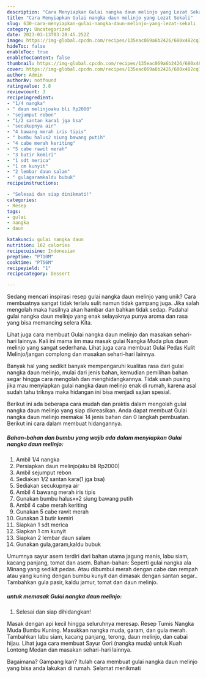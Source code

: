 ```yaml
---
description: "Cara Menyiapkan Gulai nangka daun melinjo yang Lezat Sekali"
title: "Cara Menyiapkan Gulai nangka daun melinjo yang Lezat Sekali"
slug: 630-cara-menyiapkan-gulai-nangka-daun-melinjo-yang-lezat-sekali
category: Uncategorized
date: 2023-03-13T03:20:45.252Z
image: https://img-global.cpcdn.com/recipes/135eac069a6b2426/680x482cq70/gulai-nangka-daun-melinjo-foto-resep-utama.jpg
hideToc: false
enableToc: true
enableTocContent: false
thumbnail: https://img-global.cpcdn.com/recipes/135eac069a6b2426/680x482cq70/gulai-nangka-daun-melinjo-foto-resep-utama.jpg
cover: https://img-global.cpcdn.com/recipes/135eac069a6b2426/680x482cq70/gulai-nangka-daun-melinjo-foto-resep-utama.jpg
author: Admin
authorAv: notfound
ratingvalue: 3.8
reviewcount: 3
recipeingredient:
- "1/4 nangka"
- " daun melinjoaku bli Rp2000"
- "sejumput rebon"
- "1/2 santan kara1 jga bsa"
- "secukupnya air"
- "4 bawang merah iris tipis"
- " bumbu halus2 siung bawang putih"
- "4 cabe merah keriting"
- "5 cabe rawit merah"
- "3 butir kemiri"
- "1 sdt merica"
- "1 cm kunyit"
- "2 lembar daun salam"
- " gulagaramkaldu bubuk"
recipeinstructions:

- "Selesai dan siap dinikmati!"
categories:
- Resep
tags:
- gulai
- nangka
- daun

katakunci: gulai nangka daun 
nutrition: 162 calories
recipecuisine: Indonesian
preptime: "PT10M"
cooktime: "PT56M"
recipeyield: "1"
recipecategory: Dessert

---
```





Sedang mencari inspirasi resep gulai nangka daun melinjo yang unik? Cara membuatnya sangat tidak terlalu sulit namun tidak gampang juga. Jika salah mengolah maka hasilnya akan hambar dan bahkan tidak sedap. Padahal gulai nangka daun melinjo yang enak selayaknya punya aroma dan rasa yang bisa memancing selera Kita.





Lihat juga cara membuat Gulai nangka daun melinjo dan masakan sehari-hari lainnya. Kali ini mama iim mau masak gulai Nangka Muda plus daun melinjo yang sangat sederhana. Lihat juga cara membuat Gulai Pedas Kulit Melinjo/jangan complong dan masakan sehari-hari lainnya.

Banyak hal yang sedikit banyak mempengaruhi kualitas rasa dari gulai nangka daun melinjo, mulai dari jenis bahan, kemudian pemilihan bahan segar hingga cara mengolah dan menghidangkannya. Tidak usah pusing jika mau menyiapkan gulai nangka daun melinjo enak di rumah, karena asal sudah tahu triknya maka hidangan ini bisa menjadi sajian spesial.






Berikut ini ada beberapa cara mudah dan praktis dalam mengolah gulai nangka daun melinjo yang siap dikreasikan. Anda dapat membuat Gulai nangka daun melinjo memakai 14 jenis bahan dan 0 langkah pembuatan. Berikut ini cara dalam membuat hidangannya.

<!--inarticleads1-->

##### Bahan-bahan dan bumbu yang wajib ada dalam menyiapkan Gulai nangka daun melinjo:

1. Ambil 1/4 nangka
1. Persiapkan  daun melinjo(aku bli Rp2000)
1. Ambil sejumput rebon
1. Sediakan 1/2 santan kara(1 jga bsa)
1. Sediakan secukupnya air
1. Ambil 4 bawang merah iris tipis
1. Gunakan  bumbu halus»»2 siung bawang putih
1. Ambil 4 cabe merah keriting
1. Gunakan 5 cabe rawit merah
1. Gunakan 3 butir kemiri
1. Siapkan 1 sdt merica
1. Siapkan 1 cm kunyit
1. Siapkan 2 lembar daun salam
1. Gunakan  gula,garam,kaldu bubuk


Umumnya sayur asem terdiri dari bahan utama jagung manis, labu siam, kacang panjang, tomat dan asem. Bahan-bahan: Seperti gulai nangka ala Minang yang sedikit pedas. Atau dibumbui merah dengan cabe dan rempah atau yang kuning dengan bumbu kunyit dan dimasak dengan santan segar.. Tambahkan gula pasir, kaldu jamur, tomat dan daun melinjo. 

<!--inarticleads2-->

#####  untuk memasak Gulai nangka daun melinjo:


1. Selesai dan siap dihidangkan!

Masak dengan api kecil hingga seluruhnya meresap. Resep Tumis Nangka Muda Bumbu Kuning. Masukkan nangka muda, garam, dan gula merah. Tambahkan labu siam, kacang panjang, terong, daun melinjo, dan cabai hijau. Lihat juga cara membuat Sayur Gori (nangka muda) untuk Kuah Lontong Medan dan masakan sehari-hari lainnya. 

Bagaimana? Gampang kan? Itulah cara membuat gulai nangka daun melinjo yang bisa anda lakukan di rumah. Selamat menikmati
